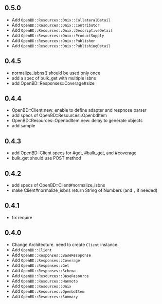 ## 0.5.0

- Add `OpenBD::Resources::Onix::CollateralDetail`
- Add `OpenBD::Resources::Onix::Contributor`
- Add `OpenBD::Resources::Onix::DescriptiveDetail`
- Add `OpenBD::Resources::Onix::ProductSupply`
- Add `OpenBD::Resources::Onix::Publisher`
- Add `OpenBD::Resources::Onix::PublishingDetail`

## 0.4.5

- normalize_isbns() should be used only once
- add a spec of bulk_get with multiple isbns
- add OpenBD::Responses::Coverage#size

## 0.4.4

- OpenBD::Client.new: enable to define adapter and respnose parser
- add specs of OpenBD::Resources::OpenbdItem
- OpenBD::Resources::OpenbdItem.new: delay to generate objects
- add sample

## 0.4.3

- add OpenBD::Client specs for #get, #bulk_get, and #coverage
- bulk_get should use POST method

## 0.4.2

- add specs of OpenBD::Client#normalize_isbns
- make Client#normalize_isbns return String of Numbers (and `,` if needed)

## 0.4.1

- fix require

## 0.4.0

- Change Architecture. need to create `Client` instance.
- Add `OpenBD::Client`
- Add `OpenBD::Responses::BaseResoponse`
- Add `OpenBD::Responses::Coverage`
- Add `OpenBD::Responses::Get`
- Add `OpenBD::Responses::Schema`
- Add `OpenBD::Resources::BaseResource`
- Add `OpenBD::Resources::Hanmoto`
- Add `OpenBD::Resources::Onix`
- Add `OpenBD::Resources::OpenbdItem`
- Add `OpenBD::Resources::Summary`

